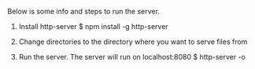 Below is some info and steps to run the server.

1. Install http-server
    $ npm install -g http-server

2. Change directories to the directory where you want to serve files from

3. Run the server. The server will run on localhost:8080
    $ http-server -o
